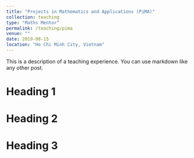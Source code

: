 ```yaml
---
title: "Projects in Mathematics and Applications (PiMA)"
collection: teaching
type: "Maths Mentor"
permalink: /teaching/pima
venue: ""
date: 2019-08-15
location: "Ho Chi Minh City, Vietnam"
---
```


This is a description of a teaching experience. You can use markdown like any other post.

Heading 1
======

Heading 2
======

Heading 3
======
